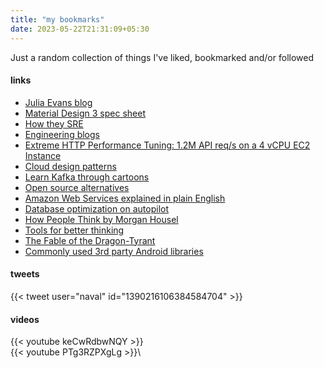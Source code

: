 ```yaml
---
title: "my bookmarks"
date: 2023-05-22T21:31:09+05:30
---
```


Just a random collection of things I've liked, bookmarked and/or followed

#### links

- [Julia Evans blog](https://jvns.ca/)
- [Material Design 3 spec sheet](https://m3.material.io/components)
- [How they SRE](https://github.com/upgundecha/howtheysre)
- [Engineering blogs](https://github.com/kilimchoi/engineering-blog)
- [Extreme HTTP Performance Tuning: 1.2M API req/s on a 4 vCPU EC2 Instance](https://talawah.io/blog/extreme-http-performance-tuning-one-point-two-million/?utm_source=pocket_saves)
- [Cloud design patterns](https://learn.microsoft.com/en-us/azure/architecture/patterns/)
- [Learn Kafka through cartoons](https://www.gentlydownthe.stream/)
- [Open source alternatives](https://www.btw.so/open-source-alternatives)
- [Amazon Web Services explained in plain English](https://expeditedsecurity.com/aws-in-plain-english)
- [Database optimization on autopilot](https://ottertune.com/)
- [How People Think by Morgan Housel](https://collabfund.com/blog/think/)
- [Tools for better thinking](https://untools.co/)
- [The Fable of the Dragon-Tyrant](https://nickbostrom.com/fable/dragon)
- [Commonly used 3rd party Android libraries](https://www.reddit.com/r/androiddev/comments/ryboka/comment/hrnx8h9/)

#### tweets

{{< tweet user="naval" id="1390216106384584704" >}}

#### videos

{{< youtube keCwRdbwNQY >}}\
{{< youtube PTg3RZPXgLg >}}\
